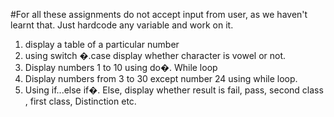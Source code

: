 #For all these assignments do not accept input from user, as we haven't learnt that. Just hardcode any variable and work on it.


1)	display a table of a particular number           
2)	using switch �.case   display whether character is vowel or not.
3)	Display numbers  1 to 10 using do�. While loop
4)	Display numbers from 3 to 30 except number 24  using while loop.
5)	Using if...else if�.  Else,  display whether result is  fail, pass, second class  , first class, Distinction etc.  
